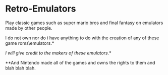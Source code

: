 # Retro-Emulators
Play classic games such as super mario bros and final fantasy on emulators made by other people.

I do not own nor do i have anything to do with the creation of any of these game roms\emulators.*



*I will give credit to the makers of these emulators.**

**And Nintendo made all of the games and owns the rights to them and blah blah blah.
